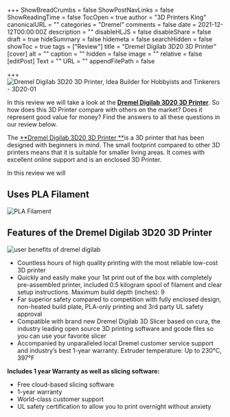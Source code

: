 +++
ShowBreadCrumbs = false
ShowPostNavLinks = false
ShowReadingTime = false
TocOpen = true
author = "3D Printers King"
canonicalURL = ""
categories = "Dremel"
comments = false
date = 2021-12-12T00:00:00Z
description = ""
disableHLJS = false
disableShare = false
draft = true
hideSummary = false
hidemeta = false
searchHidden = false
showToc = true
tags = ["Review"]
title = "Dremel Digilab 3D20 3D Printer"
[cover]
alt = ""
caption = ""
hidden = false
image = ""
relative = false
[editPost]
Text = ""
URL = ""
appendFilePath = false

+++
![Dremel Digilab 3D20 3D Printer, Idea Builder for Hobbyists and Tinkerers - 3D20-01](https://images-na.ssl-images-amazon.com/images/I/61sxgDeAd9L._AC_UL604_SR604,400_.jpg)

In this review we will take a look at the [**Dremel Digilab 3D20 3D Printer**](#).  So how does this 3D Printer compare with others on the market?  Does it represent good value for money?  Find the answers to all these questions in our review below.

The [**Dremel Digilab 3D20 3D Printer **](#)is a 3D printer that has been designed with beginners in mind.  The small footprint compared to other 3D printers means that it is suitable for smaller living areas.  It comes with excellent online support and is an enclosed 3D Printer.

In this review we will 

## Uses PLA Filament

![PLA Filament](https://m.media-amazon.com/images/S/aplus-media/vc/2b0805ad-b8db-44d1-af61-74e0f87a2e7f._SL220__.jpg "PLA Filament")

## **Features of the Dremel Digilab 3D20 3D Printer**

![user benefits of dremel digilab](https://m.media-amazon.com/images/S/aplus-media/vc/bbd54842-32c5-4ae0-9fb9-627002513c99._SR285,285_.jpg "user benefits of dremel digilab")

* Countless hours of high quality printing with the most reliable low-cost 3D printer
* Quickly and easily make your 1st print out of the box with completely pre-assembled printer, included 0.5 kilogram spool of filament and clear setup instructions. Maximum build depth (inches): 9
* Far superior safety compared to competition with fully enclosed design, non-heated build plate, PLA-only printing and 3rd party UL safety approval
* Compatible with brand new Dremel Digilab 3D Slicer based on cura, the industry leading open source 3D printing software and gcode files so you can use your favorite slicer
* Accompanied by unparalleled local Dremel customer service support and industry’s best 1-year warranty. Extruder temperature: Up to 230°C, 397°F

**Includes 1 year Warranty as well as slicing software:** 

* Free cloud-based slicing software
* 1-year warranty
* World-class customer support
* UL safety certification to allow you to print overnight without anxiety